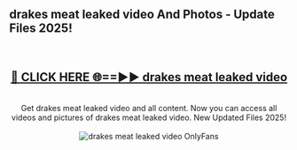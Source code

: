 <h2>drakes meat leaked video And Photos - Update Files 2025!</h2>
<br>
<div align="center">
<h2><a href="https://linkcuts.com/hfmhzwbr" rel="nofollow">🔴 CLICK HERE 🌐==►► drakes meat leaked video</a></h2>
<br>
Get drakes meat leaked video and all content. Now you can access all videos and pictures of drakes meat leaked video. New Updated Files 2025!
<br>
<br>
<a href="https://linkcuts.com/hfmhzwbr" rel="nofollow" data-target="animated-image.originalLink"><img src="https://i.ibb.co.com/WyWwxjT/player-gif2.gif" alt="drakes meat leaked video OnlyFans" style="max-width: 100%; display: inline-block;" data-target="animated-image.originalImage"></a>
</div>
<br>